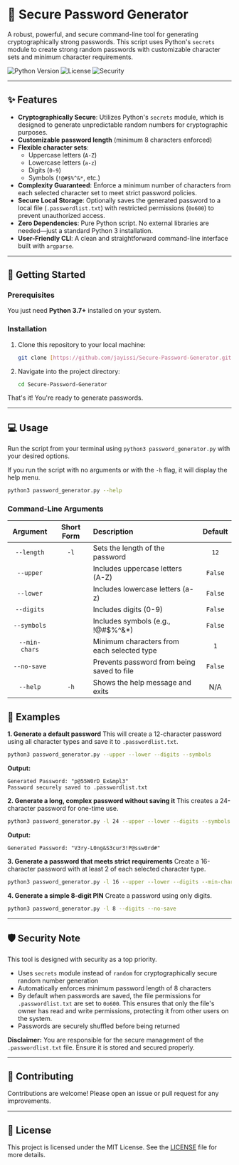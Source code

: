# 🔐 Secure Password Generator

A robust, powerful, and secure command-line tool for generating cryptographically strong passwords. This script uses Python's `secrets` module to create strong random passwords with customizable character sets and minimum character requirements.

![Python Version](https://img.shields.io/badge/python-3.7+-blue.svg)
![License](https://img.shields.io/badge/license-MIT-green.svg)
![Security](https://img.shields.io/badge/security-cryptographically_secure-red.svg)

---

## ✨ Features

- **Cryptographically Secure**: Utilizes Python's `secrets` module, which is designed to generate unpredictable random numbers for cryptographic purposes.
- **Customizable password length** (minimum 8 characters enforced)
- **Flexible character sets**:
  - Uppercase letters (`A-Z`)
  - Lowercase letters (`a-z`)
  - Digits (`0-9`)
  - Symbols (`!@#$%^&*`, etc.)
- **Complexity Guaranteed**: Enforce a minimum number of characters from each selected character set to meet strict password policies.
- **Secure Local Storage**: Optionally saves the generated password to a local file (`.passwordlist.txt`) with restricted permissions (`0o600`) to prevent unauthorized access.
- **Zero Dependencies**: Pure Python script. No external libraries are needed—just a standard Python 3 installation.
- **User-Friendly CLI**: A clean and straightforward command-line interface built with `argparse`.

---

## 🚀 Getting Started

### Prerequisites

You just need **Python 3.7+** installed on your system.

### Installation

1.  Clone this repository to your local machine:
    ```bash
    git clone [https://github.com/jayissi/Secure-Password-Generator.git](https://github.com/jayissi/Secure-Password-Generator.git)
    ```
2.  Navigate into the project directory:
    ```bash
    cd Secure-Password-Generator
    ```

That's it! You're ready to generate passwords.

---

## 💻 Usage

Run the script from your terminal using `python3 password_generator.py` with your desired options.

If you run the script with no arguments or with the `-h` flag, it will display the help menu.

```bash
python3 password_generator.py --help
```

### Command-Line Arguments

| Argument       | Short Form | Description                                 | Default |
| :------------: | :--------: | :------------------------------------------ | :-----: |
| `--length`     |    `-l`    | Sets the length of the password             | `12`    |
| `--upper`      |            | Includes uppercase letters (A-Z)            | `False` |
| `--lower`      |            | Includes lowercase letters (a-z)            | `False` |
| `--digits`     |            | Includes digits (0-9)                       | `False` |
| `--symbols`    |            | Includes symbols (e.g., !@#$%^&*)           | `False` |
| `--min-chars`  |            | Minimum characters from each selected type  | `1`     |
| `--no-save`    |            | Prevents password from being saved to file  | `False` |
| `--help`       |    `-h`    | Shows the help message and exits            | N/A     |

##  📝 Examples

**1. Generate a default password**
This will create a 12-character password using all character types and save it to `.passwordlist.txt`.

```bash
python3 password_generator.py --upper --lower --digits --symbols
```
**Output:**
```
Generated Password: "p@55W0rD_Ex&mpl3"
Password securely saved to .passwordlist.txt
```

**2. Generate a long, complex password without saving it**
This creates a 24-character password for one-time use.

```bash
python3 password_generator.py -l 24 --upper --lower --digits --symbols --no-save
```
**Output:**
```
Generated Password: "V3ry-L0ng&S3cur3!P@ssw0rd#"
```

**3. Generate a password that meets strict requirements**
Create a 16-character password with at least 2 of each selected character type.

```bash
python3 password_generator.py -l 16 --upper --lower --digits --min-chars 2 --no-save
```

**4. Generate a simple 8-digit PIN**
Create a password using only digits.

```bash
python3 password_generator.py -l 8 --digits --no-save
```

---

## 🛡️ Security Note

This tool is designed with security as a top priority.
-   Uses `secrets` module instead of `random` for cryptographically secure random number generation
-   Automatically enforces minimum password length of 8 characters
-   By default when passwords are saved, the file permissions for `.passwordlist.txt` are set to `0o600`. This ensures that only the file's owner has read and write permissions, protecting it from other users on the system.
-   Passwords are securely shuffled before being returned

**Disclaimer:** You are responsible for the secure management of the `.passwordlist.txt` file. Ensure it is stored and secured properly.

---

## 🤝 Contributing

Contributions are welcome! Please open an issue or pull request for any improvements.

---

## 📜 License

This project is licensed under the MIT License. See the [LICENSE](https://github.com/jayissi/Secure-Password-Generator/blob/main/LICENSE) file for more details.

